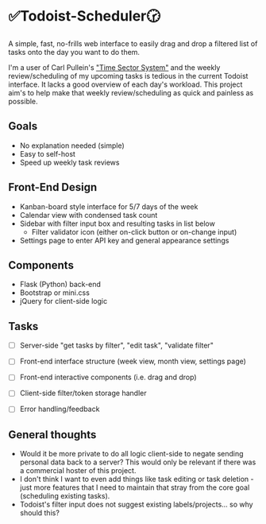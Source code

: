 # ✅Todoist-Scheduler🕝
A simple, fast, no-frills web interface to easily drag and drop a filtered list of tasks onto the day you want to do them.  

I'm a user of Carl Pullein's ["Time Sector System"](https://youtu.be/XRl3zkWAKvU) and the weekly review/scheduling of my upcoming tasks is tedious in the current Todoist interface. It lacks a good overview of each day's workload. This project aim's to help make that weekly review/scheduling as quick and painless as possible.

## Goals
- No explanation needed (simple)
- Easy to self-host
- Speed up weekly task reviews

## Front-End Design
- Kanban-board style interface for 5/7 days of the week
- Calendar view with condensed task count
- Sidebar with filter input box and resulting tasks in list below
  - Filter validator icon (either on-click button or on-change input)
- Settings page to enter API key and general appearance settings

## Components
- Flask (Python) back-end
- Bootstrap or mini.css 
- jQuery for client-side logic

## Tasks
- [ ] Server-side "get tasks by filter", "edit task", "validate filter"
- [ ] Front-end interface structure (week view, month view, settings page)
- [ ] Front-end interactive components (i.e. drag and drop)
- [ ] Client-side filter/token storage handler
- [ ] Error handling/feedback 


## General thoughts
- Would it be more private to do all logic client-side to negate sending personal data back to a server? This would only be relevant if there was a commercial hoster of this project. 
- I don't think I want to even add things like task editing or task deletion - just more features that I need to maintain that stray from the core goal (scheduling existing tasks). 
- Todoist's filter input does not suggest existing labels/projects... so why should this? 

